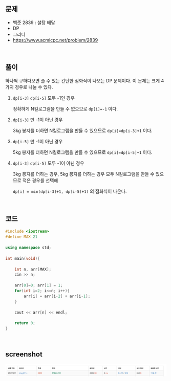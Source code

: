 ## 문제
- 백준 2839 : 설탕 배달
- DP
- 그리디
- https://www.acmicpc.net/problem/2839

<br/>

## 풀이
하나씩 구하다보면 풀 수 있는 간단한 점화식이 나오는 DP 문제이다. 이 문제는 크게 4가지 경우로 나눌 수 있다.

1. `dp[i-3]` `dp[i-5]` 모두 -1인 경우 

   정확하게 N킬로그램을 만들 수 없으므로 `dp[i]=-1` 이다.

2. `dp[i-3]` 만 -1이 아닌 경우

   3kg 봉지를 더하면 N킬로그램을 만들 수 있으므로 `dp[i]=dp[i-3]+1` 이다.

3. `dp[i-5]` 만 -1이 아닌 경우

   5kg 봉지를 더하면 N킬로그램을 만들 수 있으므로 `dp[i]=dp[i-5]+1` 이다.

4. `dp[i-3]` `dp[i-5]` 모두 -1이 아닌 경우

   3kg 봉지를 더하는 경우, 5kg 봉지를 더하는 경우 모두 N킬로그램을 만들 수 있으므로 적은 경우를 선택해

   `dp[i] = min(dp[i-3]+1, dp[i-5]+1)` 의 점화식이 나온다.

<br/>

## 코드

```c++
#include <iostream>
#define MAX 21

using namespace std;

int main(void){
    
    int n, arr[MAX];
    cin >> n;
    
    arr[0]=0; arr[1] = 1;
    for(int i=2; i<=n; i++){
        arr[i] = arr[i-2] + arr[i-1];
    }
    
    cout << arr[n] << endl;
    
    return 0;
}

```

<br/>

## screenshot
![screenshot](./screenshots/boj2839.png)

